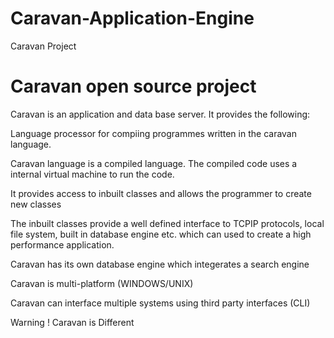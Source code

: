 # Caravan-Application-Engine

Caravan Project

# Caravan open source project

Caravan is an application and data base server. It provides the following:

Language processor for compiing programmes written in the caravan language.

Caravan language is a compiled language. The compiled code uses a internal virtual machine to run the code.

It provides access to inbuilt classes and allows the programmer to create new classes

The inbuilt classes provide a well defined interface to TCPIP protocols, local file system, built in database engine etc. which  can used to create a high performance application.

Caravan has its own database engine  which integerates a search engine


Caravan is multi-platform (WINDOWS/UNIX)

Caravan can interface multiple systems using third party interfaces (CLI)

Warning ! Caravan is Different

